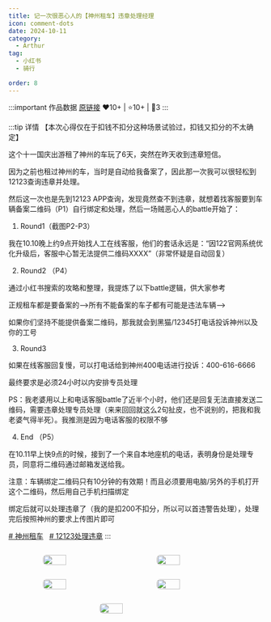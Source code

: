 ```yaml
---
title: 记一次很恶心人的【神州租车】违章处理经理
icon: comment-dots
date: 2024-10-11
category:
  - Arthur
tag:
  - 小红书
  - 骑行

order: 8
---
```


:::important 作品数据
[原链接](http://xhslink.com/a/b2clSqx51muX)
❤️10+ | ⭐️10+ | 💬3
:::

:::tip 详情
【本次心得仅在于扣钱不扣分这种场景试验过，扣钱又扣分的不太确定】

这个十一国庆出游租了神州的车玩了6天，突然在昨天收到违章短信。

因为之前也租过神州的车，当时是自动给我备案了，因此那一次我可以很轻松到12123查询违章并处理。

然后这一次也是先到12123 APP查询，发现竟然查不到违章，就想着找客服要到车辆备案二维码（P1）自行绑定和处理，然后一场贼恶心人的battle开始了：

1. Round1（截图P2-P3）

我在10.10晚上约9点开始找人工在线客服，他们的套话永远是：“因122官网系统优化升级后，客服中心暂无法提供二维码XXXX”（非常怀疑是自动回复）

2. Round2 （P4）

通过小红书搜索的攻略和整理，我提炼了以下battle逻辑，供大家参考

正规租车都是要备案的-->所有不能备案的车子都有可能是违法车辆-->

如果你们坚持不能提供备案二维码，那我就会到黑猫/12345打电话投诉神州以及你的工号

3. Round3

如果在线客服回复慢，可以打电话给到神州400电话进行投诉：400-616-6666

最终要求是必须24小时以内安排专员处理

PS：我老婆用以上和电话客服battle了近半个小时，他们还是回复无法直接发送二维码，需要违章处理专员处理（来来回回就这么2句扯皮，也不说别的，把我和我老婆气得半死）。我推测是因为电话客服的权限不够

4. End （P5）

在10.11早上快9点的时候，接到了一个来自本地座机的电话，表明身份是处理专员，同意将二维码通过邮箱发送给我。

注意：车辆绑定二维码只有10分钟的有效期！而且必须要用电脑/另外的手机打开这个二维码，然后用自己手机扫描绑定

绑定后就可以处理违章了（我的是扣200不扣分，所以可以首违警告处理），处理完后按照神州的要求上传图片即可

[# 神州租车](https://www.xiaohongshu.com/search_result/?keyword=%E7%A5%9E%E5%B7%9E%E7%A7%9F%E8%BD%A6&type=54&source=web_note_detail_r10)   [# 12123处理违章](https://www.xiaohongshu.com/search_result/?keyword=12123%E5%A4%84%E7%90%86%E8%BF%9D%E7%AB%A0&type=54&source=web_note_detail_r10)
:::

<div class="image-preview">
<img src="https://pan.4a1801.life:11443/d/public/XHS_fsy/67088876000000001902d33d_1.webp" width="210px" style="margin: 5px;" align="center" />
<img src="https://pan.4a1801.life:11443/d/public/XHS_fsy/67088876000000001902d33d_2.webp" width="210px" style="margin: 5px;" align="center" />
<img src="https://pan.4a1801.life:11443/d/public/XHS_fsy/67088876000000001902d33d_3.webp" width="210px" style="margin: 5px;" align="center" />
<img src="https://pan.4a1801.life:11443/d/public/XHS_fsy/67088876000000001902d33d_4.webp" width="210px" style="margin: 5px;" align="center" />
<img src="https://pan.4a1801.life:11443/d/public/XHS_fsy/67088876000000001902d33d_5.webp" width="210px" style="margin: 5px;" align="center" />
</div>

<style>
  .image-preview {
    display: flex;
    justify-content: space-evenly;
    align-items: center;
    flex-wrap: wrap;
  }

  .image-preview > img {
     box-sizing: border-box;
     width: 32% !important;
     padding: 9px;
     border-radius: 16px;
  }

  @media (max-width: 719px){
    .image-preview > img {
      width: 50% !important;
    }
  }

  @media (max-width: 419px){
    .image-preview > img {
      width: 100% !important;
    }
  }
</style>